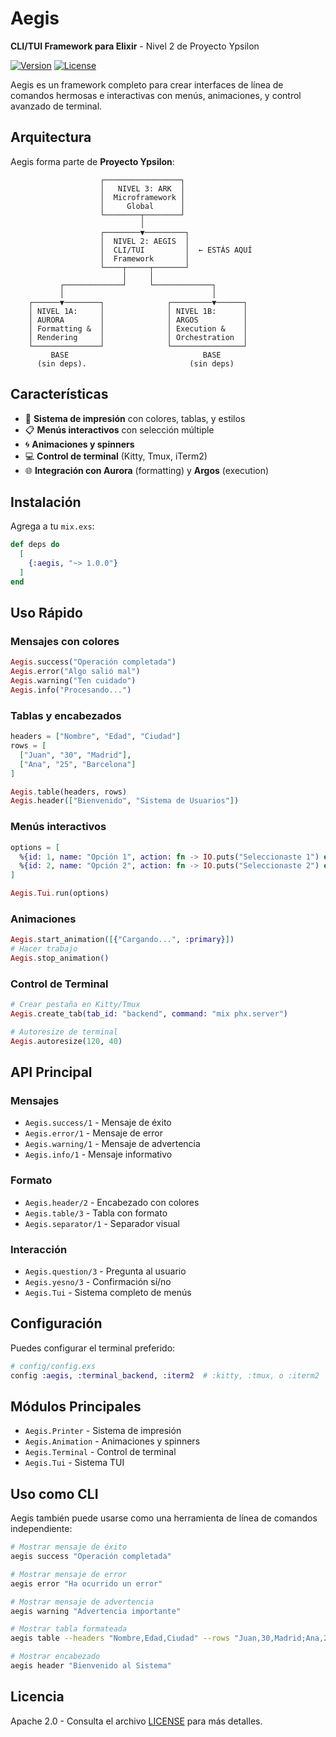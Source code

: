 # Aegis

**CLI/TUI Framework para Elixir** - Nivel 2 de Proyecto Ypsilon

[![Version](https://img.shields.io/hexpm/v/aegis.svg)](https://hex.pm/packages/aegis) [![License](https://img.shields.io/hexpm/l/aegis.svg)](https://github.com/usuario/aegis/blob/main/LICENSE)

Aegis es un framework completo para crear interfaces de línea de comandos hermosas e interactivas con menús, animaciones, y control avanzado de terminal.

## Arquitectura

Aegis forma parte de **Proyecto Ypsilon**:

```
                    ┌─────────────────┐
                    │   NIVEL 3: ARK  │
                    │  Microframework │
                    │     Global      │
                    └────────┬────────┘
                             │
                    ┌────────▼─────────┐
                    │  NIVEL 2: AEGIS  │
                    │  CLI/TUI         │  ← ESTÁS AQUÍ
                    │  Framework       │
                    └────┬─────┬───────┘
                         │     │
           ┌─────────────┘     └─────────────┐
           │                                 │
    ┌──────▼────────┐              ┌─────────▼──────┐
    │ NIVEL 1A:     │              │ NIVEL 1B:      │
    │ AURORA        │              │ ARGOS          │
    │ Formatting &  │              │ Execution &    │
    │ Rendering     │              │ Orchestration  │
    └───────────────┘              └────────────────┘
         BASE                              BASE
      (sin deps).                       (sin deps)
```

## Características

- 🎨 **Sistema de impresión** con colores, tablas, y estilos
- 📋 **Menús interactivos** con selección múltiple
- 🌀 **Animaciones y spinners**
- 💻 **Control de terminal** (Kitty, Tmux, iTerm2)
- 🌐 **Integración con Aurora** (formatting) y **Argos** (execution)

## Instalación

Agrega a tu `mix.exs`:

```elixir
def deps do
  [
    {:aegis, "~> 1.0.0"}
  ]
end
```

## Uso Rápido

### Mensajes con colores

```elixir
Aegis.success("Operación completada")
Aegis.error("Algo salió mal")
Aegis.warning("Ten cuidado")
Aegis.info("Procesando...")
```

### Tablas y encabezados

```elixir
headers = ["Nombre", "Edad", "Ciudad"]
rows = [
  ["Juan", "30", "Madrid"],
  ["Ana", "25", "Barcelona"]
]

Aegis.table(headers, rows)
Aegis.header(["Bienvenido", "Sistema de Usuarios"])
```

### Menús interactivos

```elixir
options = [
  %{id: 1, name: "Opción 1", action: fn -> IO.puts("Seleccionaste 1") end},
  %{id: 2, name: "Opción 2", action: fn -> IO.puts("Seleccionaste 2") end}
]

Aegis.Tui.run(options)
```

### Animaciones

```elixir
Aegis.start_animation([{"Cargando...", :primary}])
# Hacer trabajo
Aegis.stop_animation()
```

### Control de Terminal

```elixir
# Crear pestaña en Kitty/Tmux
Aegis.create_tab(tab_id: "backend", command: "mix phx.server")

# Autoresize de terminal
Aegis.autoresize(120, 40)
```

## API Principal

### Mensajes

- `Aegis.success/1` - Mensaje de éxito
- `Aegis.error/1` - Mensaje de error
- `Aegis.warning/1` - Mensaje de advertencia
- `Aegis.info/1` - Mensaje informativo

### Formato

- `Aegis.header/2` - Encabezado con colores
- `Aegis.table/3` - Tabla con formato
- `Aegis.separator/1` - Separador visual

### Interacción

- `Aegis.question/3` - Pregunta al usuario
- `Aegis.yesno/3` - Confirmación sí/no
- `Aegis.Tui` - Sistema completo de menús

## Configuración

Puedes configurar el terminal preferido:

```elixir
# config/config.exs
config :aegis, :terminal_backend, :iterm2  # :kitty, :tmux, o :iterm2
```

## Módulos Principales

- `Aegis.Printer` - Sistema de impresión
- `Aegis.Animation` - Animaciones y spinners
- `Aegis.Terminal` - Control de terminal
- `Aegis.Tui` - Sistema TUI

## Uso como CLI

Aegis también puede usarse como una herramienta de línea de comandos independiente:

```bash
# Mostrar mensaje de éxito
aegis success "Operación completada"

# Mostrar mensaje de error
aegis error "Ha ocurrido un error"

# Mostrar mensaje de advertencia
aegis warning "Advertencia importante"

# Mostrar tabla formateada
aegis table --headers "Nombre,Edad,Ciudad" --rows "Juan,30,Madrid;Ana,25,Barcelona"

# Mostrar encabezado
aegis header "Bienvenido al Sistema"
```

## Licencia

Apache 2.0 - Consulta el archivo [LICENSE](LICENSE) para más detalles.
